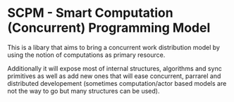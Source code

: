 # SCPM - Smart Computation (Concurrent) Programming Model

This is a libary that aims to bring a concurrent work distribution model by using the notion of computations as primary resource.

Additionally it will expose most of internal structures, algorithms and sync primitives as well as add new ones that will ease concurrent, parrarel and distributed developement (sometimes computation/actor based models are not the way to go but many structures can be used).
